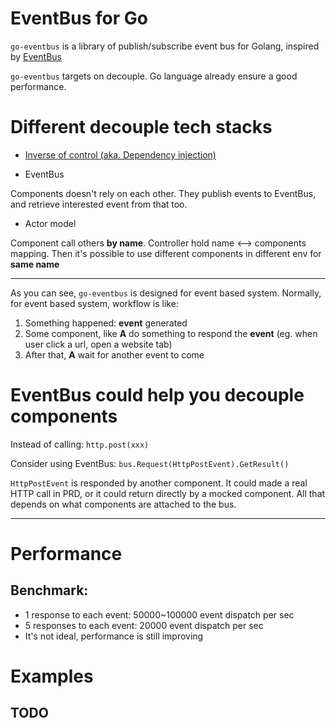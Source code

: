EventBus for Go
===============

`go-eventbus` is a library of publish/subscribe event bus for Golang, inspired by [EventBus]((https://github.com/greenrobot/EventBus))

`go-eventbus` targets on decouple. Go language already ensure a good performance.

# Different decouple tech stacks
* [Inverse of control (aka. Dependency injection)](https://en.wikipedia.org/wiki/Inversion_of_control)

* EventBus

Components doesn't rely on each other. They publish events to EventBus, and retrieve interested event from that too.

* Actor model

Component call others **by name**. Controller hold name <--> components mapping. Then it's possible to use different components in different env for **same name**

---
As you can see, `go-eventbus` is designed for event based system. Normally, for event based system, workflow is like:
1. Something happened: __event__ generated
2. Some component, like __A__ do something to respond the __event__ (eg. when user click a url, open a website tab)
3. After that, __A__ wait for another event to come

# EventBus could help you decouple components
Instead of calling: `http.post(xxx)`

Consider using EventBus: `bus.Request(HttpPostEvent).GetResult()`

`HttpPostEvent` is responded by another component. It could made a real HTTP call in PRD, or it could return directly by a mocked component.
All that depends on what components are attached to the bus.

---
# Performance
## Benchmark:
* 1 response to each event: 50000~100000 event dispatch per sec
* 5 responses to each event: 20000 event dispatch per sec
* It's not ideal, performance is still improving

# Examples

## TODO